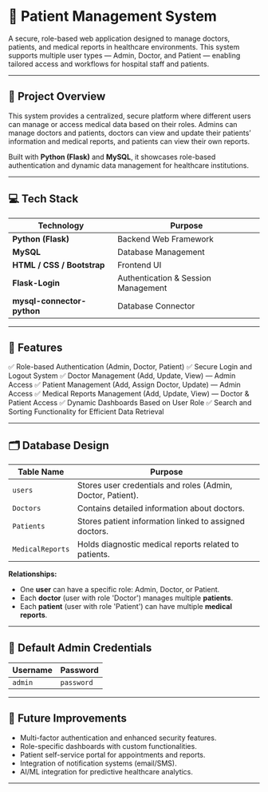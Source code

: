 # 🏥 Patient Management System

A secure, role-based web application designed to manage doctors, patients, and medical reports in healthcare environments. This system supports multiple user types — Admin, Doctor, and Patient — enabling tailored access and workflows for hospital staff and patients.

---

## 🚀 Project Overview

This system provides a centralized, secure platform where different users can manage or access medical data based on their roles. Admins can manage doctors and patients, doctors can view and update their patients’ information and medical reports, and patients can view their own reports.

Built with **Python (Flask)** and **MySQL**, it showcases role-based authentication and dynamic data management for healthcare institutions.

---

## 💻 Tech Stack

| Technology                 | Purpose                             |
| -------------------------- | ----------------------------------- |
| **Python (Flask)**         | Backend Web Framework               |
| **MySQL**                  | Database Management                 |
| **HTML / CSS / Bootstrap** | Frontend UI                         |
| **Flask-Login**            | Authentication & Session Management |
| **mysql-connector-python** | Database Connector                  |

---

## 📂 Features

✅ Role-based Authentication (Admin, Doctor, Patient)
✅ Secure Login and Logout System
✅ Doctor Management (Add, Update, View) — Admin Access
✅ Patient Management (Add, Assign Doctor, Update) — Admin Access
✅ Medical Reports Management (Add, Update, View) — Doctor & Patient Access
✅ Dynamic Dashboards Based on User Role
✅ Search and Sorting Functionality for Efficient Data Retrieval

---

## 🗂 Database Design

| Table Name       | Purpose                                                     |
| ---------------- | ----------------------------------------------------------- |
| `users`          | Stores user credentials and roles (Admin, Doctor, Patient). |
| `Doctors`        | Contains detailed information about doctors.                |
| `Patients`       | Stores patient information linked to assigned doctors.      |
| `MedicalReports` | Holds diagnostic medical reports related to patients.       |

**Relationships:**

* One **user** can have a specific role: Admin, Doctor, or Patient.
* Each **doctor** (user with role 'Doctor') manages multiple **patients**.
* Each **patient** (user with role 'Patient') can have multiple **medical reports**.

---

## 🔐 Default Admin Credentials

| Username | Password   |
| -------- | ---------- |
| `admin`  | `password` |

---

## 🧠 Future Improvements

* Multi-factor authentication and enhanced security features.
* Role-specific dashboards with custom functionalities.
* Patient self-service portal for appointments and reports.
* Integration of notification systems (email/SMS).
* AI/ML integration for predictive healthcare analytics.

---


